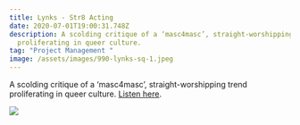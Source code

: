 ```yaml
---
title: Lynks - Str8 Acting
date: 2020-07-01T19:00:31.748Z
description: A scolding critique of a ‘masc4masc’, straight-worshipping trend
  proliferating in queer culture.
tag: "Project Management "
image: /assets/images/990-lynks-sq-1.jpeg
---
```

 A scolding critique of a ‘masc4masc’, straight-worshipping trend proliferating in queer culture. [Listen here](https://open.spotify.com/track/7g1R3Hd3BmYtTE1j4Jlsyi?si=2d17072188544759).

![](/assets/images/lynks-afrikka-review-header-1-e1644357217126.webp)